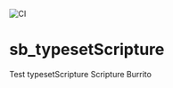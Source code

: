 ![CI](https://github.com/bible-technology/sb_typesetScripture/workflows/CI/badge.svg?branch=master)


# sb_typesetScripture

Test typesetScripture Scripture Burrito
